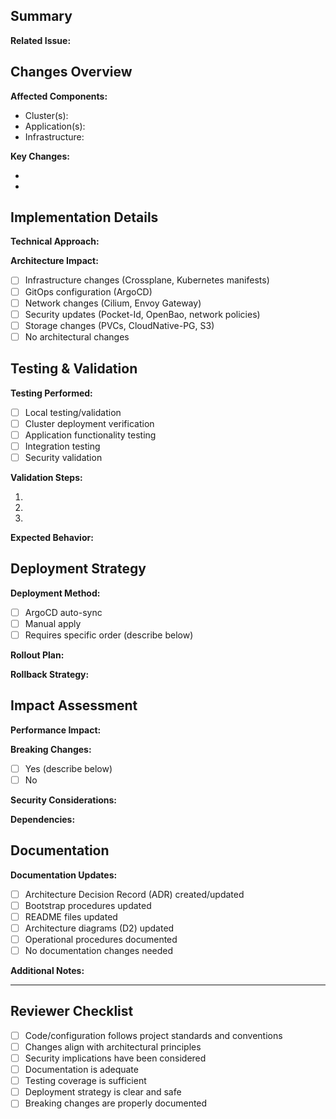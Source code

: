 ## Summary

<!-- Provide a concise description of what this PR accomplishes and why it's needed -->

**Related Issue:** <!-- URL to issue (https://github.com/chezmoidotsh/arcane/issues/123) or #123 -->

## Changes Overview

<!-- Provide a detailed description of the changes. For infrastructure changes, describe the components affected and the technical approach. -->

**Affected Components:**

<!-- List the clusters, applications, or infrastructure components modified -->

* Cluster(s):
* Application(s):
* Infrastructure:

**Key Changes:**

<!-- Describe the main changes in 2-4 concise points. Be specific about what was actually changed, not just categories.
     Example: "Migrated Longhorn recurring jobs from monolithic config to individual manifests"
     Not: "Updated Longhorn configuration"
-->

*
*

## Implementation Details

<!-- Provide technical details about the implementation. Include architecture decisions, patterns used, and rationale. -->

**Technical Approach:**

<!-- How was this implemented? What patterns or tools were used? -->

**Architecture Impact:**

<!-- Select all that apply -->

* [ ] Infrastructure changes (Crossplane, Kubernetes manifests)
* [ ] GitOps configuration (ArgoCD)
* [ ] Network changes (Cilium, Envoy Gateway)
* [ ] Security updates (Pocket-Id, OpenBao, network policies)
* [ ] Storage changes (PVCs, CloudNative-PG, S3)
* [ ] No architectural changes

## Testing & Validation

**Testing Performed:**

<!-- Describe how these changes were tested -->

* [ ] Local testing/validation
* [ ] Cluster deployment verification
* [ ] Application functionality testing
* [ ] Integration testing
* [ ] Security validation

**Validation Steps:**

<!-- Provide step-by-step instructions for reviewers to validate the changes -->

1.
2.
3.

**Expected Behavior:**

<!-- What should happen after these changes are deployed? -->

## Deployment Strategy

**Deployment Method:**

<!-- How will this be deployed? -->

* [ ] ArgoCD auto-sync
* [ ] Manual apply
* [ ] Requires specific order (describe below)

**Rollout Plan:**

<!-- Describe the deployment approach, especially for breaking changes -->

**Rollback Strategy:**

<!-- How can these changes be rolled back if needed? -->

## Impact Assessment

**Performance Impact:**

<!-- Any performance implications? Resource usage changes? -->

**Breaking Changes:**

<!-- Does this introduce breaking changes? Migration required? -->

* [ ] Yes (describe below)
* [ ] No

**Security Considerations:**

<!-- Any security implications or improvements? -->

**Dependencies:**

<!-- Are there external dependencies or prerequisites? -->

## Documentation

**Documentation Updates:**

<!-- Check all that apply -->

* [ ] Architecture Decision Record (ADR) created/updated
* [ ] Bootstrap procedures updated
* [ ] README files updated
* [ ] Architecture diagrams (D2) updated
* [ ] Operational procedures documented
* [ ] No documentation changes needed

**Additional Notes:**

<!-- Any other context, screenshots, or references -->

***

## Reviewer Checklist

<!-- For reviewers: verify these before approving -->

* [ ] Code/configuration follows project standards and conventions
* [ ] Changes align with architectural principles
* [ ] Security implications have been considered
* [ ] Documentation is adequate
* [ ] Testing coverage is sufficient
* [ ] Deployment strategy is clear and safe
* [ ] Breaking changes are properly documented
